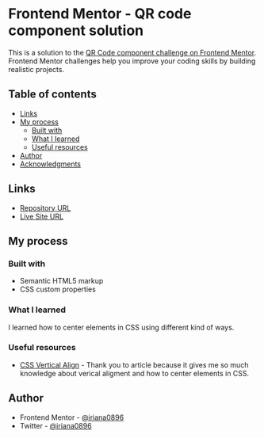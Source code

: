 # Frontend Mentor - QR code component solution

This is a solution to the [QR Code component challenge on Frontend Mentor](https://www.frontendmentor.io/challenges/qr-code-component-iux_sIO_H). Frontend Mentor challenges help you improve your coding skills by building realistic projects. 

## Table of contents

- [Links](#links)
- [My process](#my-process)
  - [Built with](#built-with)
  - [What I learned](#what-i-learned)
  - [Useful resources](#useful-resources)
- [Author](#author)
- [Acknowledgments](#acknowledgments)

## Links

- [Repository URL](https://github.com/iriana0896/QrCode-challenge)
- [Live Site URL](https://qrcode-solution-by-iriana.netlify.app)

## My process

### Built with

- Semantic HTML5 markup
- CSS custom properties

### What I learned

I learned how to center elements in CSS using different kind of ways.

### Useful resources

- [CSS Vertical Align](https://www.freecodecamp.org/news/css-vertical-align-how-to-center-a-div-text-or-an-image-example-code/) - Thank you to article because it gives me so much knowledge about verical aligment and how to center elements in CSS.

## Author

- Frontend Mentor - [@iriana0896](https://www.frontendmentor.io/profile/iriana0896)
- Twitter - [@iriana0896](https://www.twitter.com/iriana0896)
